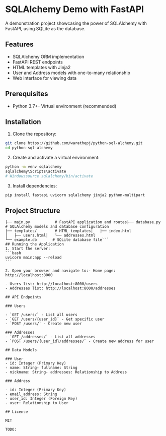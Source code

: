 # SQLAlchemy Demo with FastAPI

A demonstration project showcasing the power of SQLAlchemy with FastAPI, using SQLite as the database.

## Features

- SQLAlchemy ORM implementation
- FastAPI REST endpoints
- HTML templates with Jinja2
- User and Address models with one-to-many relationship
- Web interface for viewing data

## Prerequisites

- Python 3.7+- Virtual environment (recommended)

## Installation

1. Clone the repository:

```bash
git clone https://github.com/warathepj/python-sql-alchemy.git
cd python-sql-alchemy
```

2. Create and activate a virtual environment:

```bash
python -m venv sqlalchemy
sqlalchemy\Scripts\activate
# Windowssource sqlalchemy/bin/activate
```

3. Install dependencies:

```bash
pip install fastapi uvicorn sqlalchemy jinja2 python-multipart
```

## Project Structure

````
├── main.py           # FastAPI application and routes├── database.py       # SQLAlchemy models and database configuration
├── templates/        # HTML templates│   ├── index.html
│   ├── users.html│   └── addresses.html
└── example.db       # SQLite database file```
## Running the Application
1. Start the server:
```bash
uvicorn main:app --reload
```

2. Open your browser and navigate to:- Home page: http://localhost:8000

- Users list: http://localhost:8000/users
- Addresses list: http://localhost:8000/addresses

## API Endpoints

### Users

- `GET /users/` - List all users
- `GET /users/{user_id}` - Get specific user
- `POST /users/` - Create new user

### Addresses
- `GET /addresses/` - List all addresses
- `POST /users/{user_id}/addresses/` - Create new address for user

## Data Models

### User
- id: Integer (Primary Key)
- name: String- fullname: String
- nickname: String- addresses: Relationship to Address

### Address

- id: Integer (Primary Key)
- email_address: String
- user_id: Integer (Foreign Key)
- user: Relationship to User

## License

MIT

TODO:
